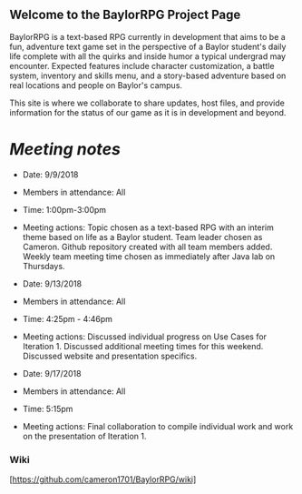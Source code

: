 ## Welcome to the BaylorRPG Project Page

BaylorRPG is a text-based RPG currently in development that aims to be a fun, adventure text game set in the perspective of
a Baylor student's daily life complete with all the quirks and inside humor a typical undergrad may encounter. Expected features include character customization, a battle system, inventory and skills menu, and a story-based adventure based on real locations and people on Baylor's campus.

This site is where we collaborate to share updates, host files, and provide information for the status of our 
game as it is in development and beyond.

# *****Meeting notes*****  
* Date: 9/9/2018
* Members in attendance: All
* Time: 1:00pm-3:00pm
* Meeting actions: Topic chosen as a text-based RPG with an interim theme based on life as a Baylor student.
  Team leader chosen as Cameron. Github repository created with all team members added. Weekly team meeting time
  chosen as immediately after Java lab on Thursdays. 

* Date: 9/13/2018  
* Members in attendance: All  
* Time: 4:25pm - 4:46pm
* Meeting actions: Discussed individual progress on Use Cases for Iteration 1. Discussed additional meeting times for 
  this weekend. Discussed website and presentation specifics.
  
* Date: 9/17/2018 
* Members in attendance: All 
* Time: 5:15pm
* Meeting actions: Final collaboration to compile individual work and work on the presentation of Iteration 1.

### Wiki

[https://github.com/cameron1701/BaylorRPG/wiki]

